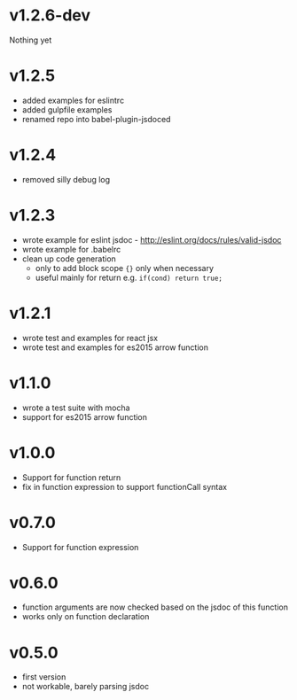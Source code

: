 # v1.2.6-dev

Nothing yet

# v1.2.5

- added examples for eslintrc 
- added gulpfile examples 
- renamed repo into babel-plugin-jsdoced

# v1.2.4
- removed silly debug log

# v1.2.3
- wrote example for eslint jsdoc - http://eslint.org/docs/rules/valid-jsdoc
- wrote example for .babelrc
- clean up code generation 
  - only to add block scope ```{}``` only when necessary
  - useful mainly for return e.g. ```if(cond) return true;```

# v1.2.1
- wrote test and examples for react jsx
- wrote test and examples for es2015 arrow function

# v1.1.0
- wrote a test suite with mocha
- support for es2015 arrow function

# v1.0.0
- Support for function return
- fix in function expression to support functionCall syntax

# v0.7.0
- Support for function expression

# v0.6.0
- function arguments are now checked based on the jsdoc of this function
- works only on function declaration

# v0.5.0
- first version
- not workable, barely parsing jsdoc
